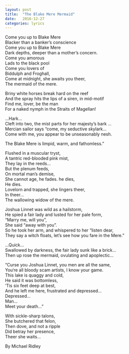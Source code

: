 ```yaml
---
layout: post
title:  "The Blake Mere Mermaid"
date:   2016-12-27
categories: lyrics
---
```

Come you up to Blake Mere<br>
Blacker than a banker’s conscience<br>
Come you up to Blake Mere<br>
Dark depths, deeper than a mother’s concern.<br>
Come you amorous<br>
Lads to the black pool<br>
Come you lovers of<br>
Biddulph and Froghall,<br>
Come at midnight, she awaits you theer,<br>
The mermaid of the mere.<br>

Briny white horses break hard on the reef<br>
And the spray hits the lips of a siren, in mid-motif<br>
Find me, lover, be the man<br>
For a naked nymph in the Straits of Magellan!<br>

...Hark...<br>
Cleft into two, the mist parts for her majesty’s bark ...<br>
Mercian sailor says “come, my seductive skylark...<br>
Come with me, you appear to be unseasonably nesh.<br>

The Blake Mere is limpid, warm, and fathomless.”<br>

Flushed in a muscular tryst,<br>
A tantric red-blooded pink mist,<br>
They lay in the reeds...<br>
But the plenum feeds,<br>
On mortal man’s demise,<br>
She cannot age, he fades. he dies,<br>
He dies.<br>
Lovelorn and trapped, she lingers theer,<br>
In theer...<br>
The wallowing widow of the mere.<br>

Joshua Linnet was wild as a hailstorm,<br>
He spied a fair lady and lusted for her pale form,<br>
“Marry me, will you”,<br>
She said “away with you”.<br>
So he took her arm, and whispered to her “listen dear,<br>
They say a witch floats, let’s see how you fare in the Mere.”<br>

...Quick...<br>
Swallowed by darkness, the fair lady sunk like a brick...<br>
Then up rose the mermaid, ovulating and apoplectic...<br>

“Curse you Joshua Linnet, you men are all the same,<br>
You‘re all bloody scam artists, I know your game.<br>
This lake is quaggy and cold,<br>
He said it was bottomless,<br>
‘Tis six feet deep at best,<br>
And he left me here, frustrated and depressed...<br>
Depressed...<br>
Man...<br>
Meet your death...”<br>

With sickle-sharp talons,<br>
She butchered that felon,<br>
Then dove, and not a ripple<br>
Did betray her presence,<br>
Theer she waits...<br>

By Michael Ridley
